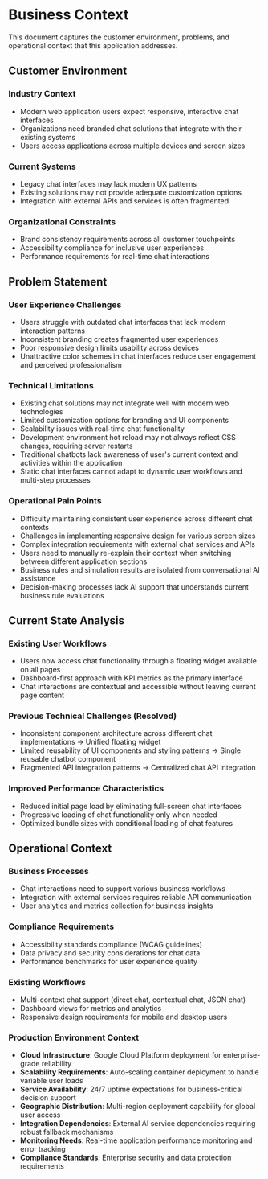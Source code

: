 # Business Context

This document captures the customer environment, problems, and operational context that this application addresses.

## Customer Environment

### Industry Context
- Modern web application users expect responsive, interactive chat interfaces
- Organizations need branded chat solutions that integrate with their existing systems
- Users access applications across multiple devices and screen sizes

### Current Systems
- Legacy chat interfaces may lack modern UX patterns
- Existing solutions may not provide adequate customization options
- Integration with external APIs and services is often fragmented

### Organizational Constraints
- Brand consistency requirements across all customer touchpoints
- Accessibility compliance for inclusive user experiences
- Performance requirements for real-time chat interactions

## Problem Statement

### User Experience Challenges
- Users struggle with outdated chat interfaces that lack modern interaction patterns
- Inconsistent branding creates fragmented user experiences
- Poor responsive design limits usability across devices
- Unattractive color schemes in chat interfaces reduce user engagement and perceived professionalism

### Technical Limitations
- Existing chat solutions may not integrate well with modern web technologies
- Limited customization options for branding and UI components
- Scalability issues with real-time chat functionality
- Development environment hot reload may not always reflect CSS changes, requiring server restarts
- Traditional chatbots lack awareness of user's current context and activities within the application
- Static chat interfaces cannot adapt to dynamic user workflows and multi-step processes

### Operational Pain Points
- Difficulty maintaining consistent user experience across different chat contexts
- Challenges in implementing responsive design for various screen sizes
- Complex integration requirements with external chat services and APIs
- Users need to manually re-explain their context when switching between different application sections
- Business rules and simulation results are isolated from conversational AI assistance
- Decision-making processes lack AI support that understands current business rule evaluations

## Current State Analysis

### Existing User Workflows
- Users now access chat functionality through a floating widget available on all pages
- Dashboard-first approach with KPI metrics as the primary interface
- Chat interactions are contextual and accessible without leaving current page content

### Previous Technical Challenges (Resolved)
- Inconsistent component architecture across different chat implementations → Unified floating widget
- Limited reusability of UI components and styling patterns → Single reusable chatbot component
- Fragmented API integration patterns → Centralized chat API integration

### Improved Performance Characteristics
- Reduced initial page load by eliminating full-screen chat interfaces
- Progressive loading of chat functionality only when needed
- Optimized bundle sizes with conditional loading of chat features

## Operational Context

### Business Processes
- Chat interactions need to support various business workflows
- Integration with external services requires reliable API communication
- User analytics and metrics collection for business insights

### Compliance Requirements
- Accessibility standards compliance (WCAG guidelines)
- Data privacy and security considerations for chat data
- Performance benchmarks for user experience quality

### Existing Workflows
- Multi-context chat support (direct chat, contextual chat, JSON chat)
- Dashboard views for metrics and analytics
- Responsive design requirements for mobile and desktop users

### Production Environment Context
- **Cloud Infrastructure**: Google Cloud Platform deployment for enterprise-grade reliability
- **Scalability Requirements**: Auto-scaling container deployment to handle variable user loads
- **Service Availability**: 24/7 uptime expectations for business-critical decision support
- **Geographic Distribution**: Multi-region deployment capability for global user access
- **Integration Dependencies**: External AI service dependencies requiring robust fallback mechanisms
- **Monitoring Needs**: Real-time application performance monitoring and error tracking
- **Compliance Standards**: Enterprise security and data protection requirements